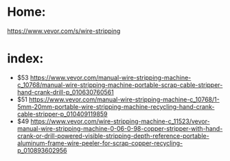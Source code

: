 # Home:
https://www.vevor.com/s/wire-stripping

# index:
- $53 https://www.vevor.com/manual-wire-stripping-machine-c_10768/manual-wire-stripping-machine-portable-scrap-cable-stripper-hand-crank-drill-p_010630760561
- $51 https://www.vevor.com/manual-wire-stripping-machine-c_10768/1-5mm-20mm-portable-wire-stripping-machine-recycling-hand-crank-cable-stripper-p_010409119859
- $49 https://www.vevor.com/wire-stripping-machine-c_11523/vevor-manual-wire-stripping-machine-0-06-0-98-copper-stripper-with-hand-crank-or-drill-powered-visible-stripping-depth-reference-portable-aluminum-frame-wire-peeler-for-scrap-copper-recycling-p_010893602956

